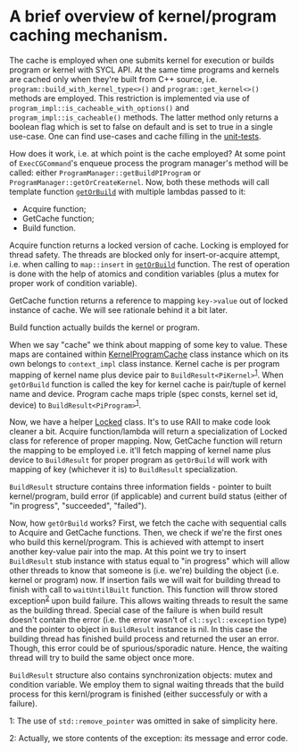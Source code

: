 # A brief overview of kernel/program caching mechanism.

The cache is employed when one submits kernel for execution or builds program or
kernel with SYCL API. At the same time programs and kernels are cached only when
they're built from C++ source, i.e. `program::build_with_kernel_type<>()` and
`program::get_kernel<>()` methods are employed. This restriction is implemented
via use of `program_impl::is_cacheable_with_options()` and
`program_impl::is_cacheable()` methods. The latter method only returns a boolean
flag which is set to false on default and is set to true in a single use-case.
One can find use-cases and cache filling in the [unit-tests](https://github.com/intel/llvm/blob/sycl/sycl/unittests/kernel-and-program/Cache.cpp).

How does it work, i.e. at which point is the cache employed? At some point of
`ExecCGCommand`'s enqueue process the program manager's method will be called:
either `ProgramManager::getBuildPIProgram` or
`ProgramManager::getOrCreateKernel`. Now, both these methods will call template
function [`getOrBuild`](../source/detail/program_manager/program_manager.cpp#L149)
with multiple lambdas passed to it:
 - Acquire function;
 - GetCache function;
 - Build function.

Acquire function returns a locked version of cache. Locking is employed for
thread safety. The threads are blocked only for insert-or-acquire attempt, i.e.
when calling to `map::insert` in [`getOrBuild`](../source/detail/program_manager/program_manager.cpp#L149)
function. The rest of operation is done with the help of atomics and condition
variables (plus a mutex for proper work of condition variable).

GetCache function returns a reference to mapping `key->value` out of locked
instance of cache. We will see rationale behind it a bit later.

Build function actually builds the kernel or program.

When we say "cache" we think about mapping of some key to value. These maps are
contained within [KernelProgramCache](https://github.com/intel/llvm/blob/sycl/sycl/source/detail/kernel_program_cache.hpp) 
class instance which on its own belongs to `context_impl` class instance.
Kernel cache is per program mapping of kernel name plus device pair to
`BuildResult<PiKernel>`<sup>[1](#remove-pointer)</sup>. When `getOrBuild`
function is called the key for kernel cache is pair/tuple of kernel name and
device. Program cache maps triple (spec consts, kernel set id, device) to
`BuildResult<PiProgram>`<sup>[1](#remove-pointer)</sup>.

Now, we have a helper [Locked](https://github.com/intel/llvm/blob/sycl/sycl/include/CL/sycl/detail/locked.hpp)
class. It's to use RAII to make code look cleaner a bit. Acquire function/lambda
will return a specialization of Locked class for reference of proper mapping.
Now, GetCache function will return the mapping to be employed i.e. it'll fetch
mapping of kernel name plus device to `BuildResult` for proper program as
`getOrBuild` will work with mapping of key (whichever it is) to `BuildResult`
specialization.

`BuildResult` structure contains three information fields - pointer to built
kernel/program, build error (if applicable) and current build status
(either of "in progress", "succeeded", "failed").

Now, how `getOrBuild` works?
First, we fetch the cache with sequential calls to Acquire and GetCache
functions. Then, we check if we're the first ones who build this kernel/program.
This is achieved with attempt to insert another key-value pair into the map.
At this point we try to insert `BuildResult` stub instance with status equal to
"in progress" which will allow other threads to know that someone is (i.e.
we're) building the object (i.e. kernel or program) now. If insertion fails we
will wait for building thread to finish with call to `waitUntilBuilt` function.
This function will throw stored exception<sup>[2](#exception-data)</sup> upon
build failure. This allows waiting threads to result the same as the building
thread. Special case of the failure is when build result doesn't contain the
error (i.e. the error wasn't of `cl::sycl::exception` type) and the pointer to
object in `BuildResult` instance is nil. In this case the building thread has
finished build process and returned the user an error. Though, this error could
be of spurious/sporadic nature. Hence, the waiting thread will try to build the
same object once more.

`BuildResult` structure also contains synchronization objects: mutex and
condition variable. We employ them to signal waiting threads that the build
process for this kernl/program is finished (either successfuly or with a
failure).


<a name="remove-pointer">1</a>: The use of `std::remove_pointer` was omitted in sake of
simplicity here.

<a name="exception-data">2</a>: Actually, we store contents of the exception: its message and
error code.

